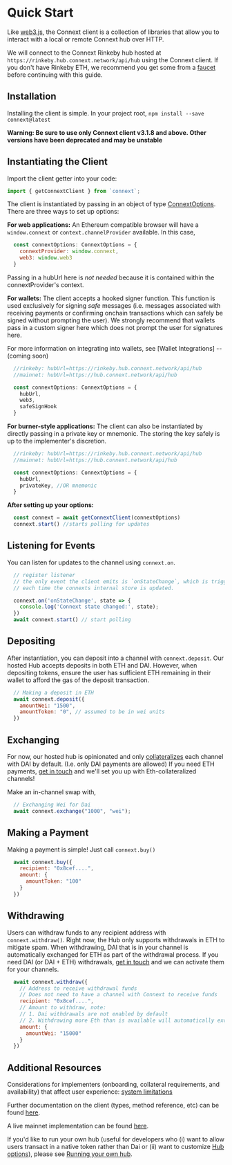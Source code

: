 # Quick Start
Like [web3.js](https://web3js.readthedocs.io/), the Connext client is a collection of libraries that allow you to interact with a local or remote Connext hub over HTTP.

We will connect to the Connext Rinkeby hub hosted at `https://rinkeby.hub.connext.network/api/hub` using the Connext client. If you don't have Rinkeby ETH, we recommend you get some from a [faucet](https://faucet.rinkeby.io/) before continuing with this guide.

## Installation
Installing the client is simple. In your project root,
```npm install --save connext@latest```

**Warning: Be sure to use only Connext client v3.1.8 and above. Other versions have been deprecated and may be unstable**

## Instantiating the Client
Import the client getter into your code:
```javascript
import { getConnextClient } from `connext`;
```

The client is instantiated by passing in an object of type [ConnextOptions](../develop/types.md#connextclientoptions). There are three ways to set up options:

**For web applications:**
An Ethereum compatible browser will have a `window.connext` or `context.channelProvider` available. In this case,
```javascript
  const connextOptions: ConnextOptions = {
    connextProvider: window.connext,
    web3: window.web3
  }
```
Passing in a hubUrl here is *not needed* because it is contained within the connextProvider's context.

**For wallets:**
The client accepts a hooked signer function. This function is used exclusively for signing *safe* messages (i.e. messages associated with receiving payments or confirming onchain transactions which can safely be signed without prompting the user). We strongly recommend that wallets pass in a custom signer here which does not prompt the user for signatures here.

For more information on integrating into wallets, see [Wallet Integrations] -- (coming soon)
```javascript
  //rinkeby: hubUrl=https://rinkeby.hub.connext.network/api/hub
  //mainnet: hubUrl=https://hub.connext.network/api/hub

  const connextOptions: ConnextOptions = {
    hubUrl,
    web3,
    safeSignHook
  }
```

**For burner-style applications:** 
The client can also be instantiated by directly passing in a private key or mnemonic. The storing the key safely is up to the implementer's discretion.
```javascript
  //rinkeby: hubUrl=https://rinkeby.hub.connext.network/api/hub
  //mainnet: hubUrl=https://hub.connext.network/api/hub

  const connextOptions: ConnextOptions = {
    hubUrl,
    privateKey, //OR mnemonic
  }
```

**After setting up your options:**
```javascript
  const connext = await getConnextClient(connextOptions)
  connext.start() //starts polling for updates
```

## Listening for Events
You can listen for updates to the channel using `connext.on`.
```javascript
  // register listener
  // the only event the client emits is `onStateChange`, which is triggered
  // each time the connexts internal store is updated.

  connext.on('onStateChange', state => {
    console.log('Connext state changed:', state);
  })
  await connext.start() // start polling
```

## Depositing
After instantiation, you can deposit into a channel with `connext.deposit`. Our hosted Hub accepts deposits in both ETH and DAI. However, when depositing tokens, ensure the user has sufficient ETH remaining in their wallet to afford the gas of the deposit transaction.
```javascript
  // Making a deposit in ETH
  await connext.deposit({
    amountWei: "1500",
    amountToken: "0", // assumed to be in wei units
  })
```

## Exchanging
For now, our hosted hub is opinionated and only [collateralizes](../usage/limitations.md#Collateral) each channel with DAI by default. (I.e. only DAI payments are allowed) If you need ETH payments, [get in touch](https://discord.gg/raNmNb5) and we'll set you up with Eth-collateralized channels!

Make an in-channel swap with,
```javascript
  // Exchanging Wei for Dai
  await connext.exchange("1000", "wei");
```

## Making a Payment
Making a payment is simple! Just call `connext.buy()`
```javascript
  await connext.buy({ 
    recipient: "0x8cef....",
    amount: {
      amountToken: "100"
    }
  })
```

## Withdrawing
Users can withdraw funds to any recipient address with `connext.withdraw()`. Right now, the Hub only supports withdrawals in ETH to mitigate spam. When withdrawing, DAI that is in your channel is automatically exchanged for ETH as part of the withdrawal process. If you need DAI (or DAI + ETH) withdrawals, [get in touch](https://discord.gg/raNmNb5) and we can activate them for your channels.
```javascript
  await connext.withdraw({
    // Address to receive withdrawal funds
    // Does not need to have a channel with Connext to receive funds
    recipient: "0x8cef....",
    // Amount to withdraw, note:
    // 1. Dai withdrawals are not enabled by default
    // 2. Withdrawing more Eth than is available will automatically exchange and withdraw Dai instead
    amount: {
      amountWei: "15000"
    }
  })
```

## Additional Resources

Considerations for implementers (onboarding, collateral requirements, and availability) that affect user experience: [system limitations](./limitations.md)

Further documentation on the client (types, method reference, etc) can be found [here](../develop/client.md).

A live mainnet implementation can be found [here](../usage/daiCard.md).

If you'd like to run your own hub (useful for developers who (i) want to allow users transact in a native token rather than Dai or (ii) want to customize [Hub options](../develop/hub.md)), please see [Running your own hub](../advanced/runHub.md).




